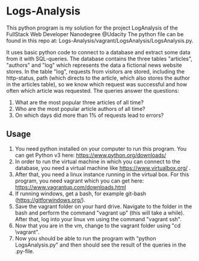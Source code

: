 # Logs-Analysis
This python program is my solution for the project LogAnalysis of the FullStack Web Developer Nanodegree @Udacity
The python file can be found in this repo at: Logs-Analysis/vagrant/LogsAnalysis/LogsAnalysis.py.

It uses basic python code to connect to a database and extract some data from it with SQL-queries. The database contains the three tables "articles", "authors" and "log" which represents the data a fictional news website stores. In the table "log", requests from visitors are stored, including the http-status, path (which directs to the article, which also stores the author in the articles table), so we know which request was successful and how often which article was requested.
The queries answer the questions:
1. What are the most popular three articles of all time?
2. Who are the most popular article authors of all time?
3. On which days did more than 1% of requests lead to errors?


## Usage
1. You need python installed on your computer to run this program. You can get Python v3 here: https://www.python.org/downloads/
2. In order to run the virtual machine in which you can connect to the database, you need a virtual machine like https://www.virtualbox.org/ .
3. After that, you need a linux instance running in the virtual box. For this program, you need vagrant which you can get here: https://www.vagrantup.com/downloads.html
4. If running windows, get a bash, for example git-bash (https://gitforwindows.org/).
5. Save the vagrant folder on your hard drive. Navigate to the folder in the bash and perform the command "vagrant up" (this will take a while). After that, log into your linux vm using the command "vagrant ssh".
6. Now that you are in the vm, change to the vagrant folder using "cd \vagrant".
7. Now you should be able to run the program with "python LogsAnalysis.py" and then should see the result of the queries in the .py-file.
